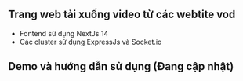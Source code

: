 ## Trang web tải xuống video từ các webtite vod

+ Fontend sử dụng NextJs 14
+ Các cluster sử dụng ExpressJs và Socket.io

## Demo và hướng dẫn sử dụng (Đang cập nhật)
